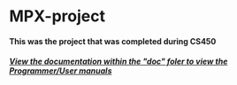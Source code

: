 # MPX-project

#### This was the project that was completed during CS450
##### [View the documentation within the "doc" foler to view the Programmer/User manuals](https://github.com/StephenMabry/MPX-project/tree/main/Group-5/doc)
